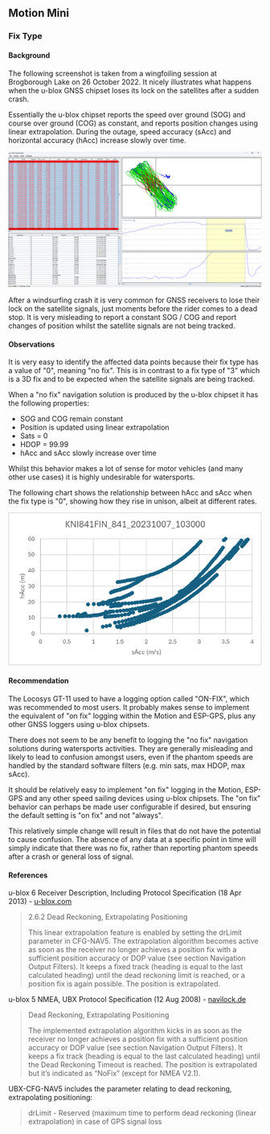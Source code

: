## Motion Mini

### Fix Type

#### Background

The following screenshot is taken from a wingfoiling session at Brogborough Lake on 26 October 2022. It nicely illustrates what happens when the u-blox GNSS chipset loses its lock on the satellites after a sudden crash.

Essentially the u-blox chipset reports the speed over ground (SOG) and course over ground (COG) as constant, and reports position changes using linear extrapolation. During the outage, speed accuracy (sAcc) and horizontal accuracy (hAcc) increase slowly over time.

![2940_2022-10-26-1321](img/2940_2022-10-26-1321.png)

After a windsurfing crash it is very common for GNSS receivers to lose their lock on the satellite signals, just moments before the rider comes to a dead stop. It is very misleading to report a constant SOG / COG and report changes of position whilst the satellite signals are not being tracked.



#### Observations

It is very easy to identify the affected data points because their fix type has a value of "0", meaning "no fix". This is in contrast to a fix type of "3" which is a 3D fix and to be expected when the satellite signals are being tracked.

When a "no fix" navigation solution is produced by the u-blox chipset it has the following properties:

- SOG and COG remain constant
- Position is updated using linear extrapolation
- Sats = 0
- HDOP = 99.99
- hAcc and sAcc slowly increase over time

Whilst this behavior makes a lot of sense for motor vehicles (and many other use cases) it is highly undesirable for watersports.

The following chart shows the relationship between hAcc and sAcc when the fix type is "0", showing how they rise in unison, albeit at different rates.

![KNI841FIN_841_20231007_103000_NOFIX](img/KNI841FIN_841_20231007_103000_NOFIX.png)



#### Recommendation

The Locosys GT-11 used to have a logging option called "ON-FIX", which was recommended to most users. It probably makes sense to implement the equivalent of "on fix" logging within the Motion and ESP-GPS, plus any other GNSS loggers using u-blox chipsets.

There does not seem to be any benefit to logging the "no fix" navigation solutions during watersports activities. They are generally misleading and likely to lead to confusion amongst users, even if the phantom speeds are handled by the standard software filters (e.g. min sats, max HDOP, max sAcc).

It should be relatively easy to implement "on fix" logging in the Motion, ESP-GPS and any other speed sailing devices using u-blox chipsets. The "on fix" behavior can perhaps be made user configurable if desired, but ensuring the default setting is "on fix" and not "always".

This relatively simple change will result in files that do not have the potential to cause confusion. The absence of any data at a specific point in time will simply indicate that there was no fix, rather than reporting phantom speeds after a crash or general loss of signal.



#### References

u-blox 6 Receiver Description, Including Protocol Specification (18 Apr 2013) - [u-blox.com](https://content.u-blox.com/sites/default/files/products/documents/u-blox6_ReceiverDescrProtSpec_%28GPS.G6-SW-10018%29_Public.pdf)

> 2.6.2 Dead Reckoning, Extrapolating Positioning
>
> This linear extrapolation feature is enabled by setting the drLimit parameter in CFG-NAV5. The extrapolation algorithm becomes active as soon as the receiver no longer achieves a position fix with a sufficient position accuracy or DOP value (see section Navigation Output Filters). It keeps a fixed track (heading is equal to the last calculated heading) until the dead reckoning limit is reached, or a position fix is again possible. The position is extrapolated.

u-blox 5 NMEA, UBX Protocol Specification (12 Aug 2008) - [navilock.de](https://www.navilock.de/files/11409.download)

> Dead Reckoning, Extrapolating Positioning
>
> The implemented extrapolation algorithm kicks in as soon as the receiver no longer achieves a position fix with a sufficient position accuracy or DOP value (see section Navigation Output Filters). It keeps a fix track (heading is equal to the last calculated heading) until the Dead Reckoning Timeout is reached. The position is extrapolated but it’s indicated as “NoFix” (except for NMEA V2.1).

UBX-CFG-NAV5 includes the parameter relating to dead reckoning, extrapolating positioning:

>  drLimit - Reserved (maximum time to perform dead reckoning (linear extrapolation) in case of GPS signal loss



